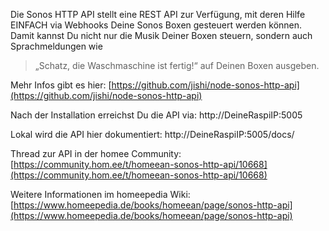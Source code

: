 Die Sonos HTTP API stellt eine REST API zur Verfügung, mit deren Hilfe EINFACH via Webhooks Deine Sonos Boxen gesteuert werden können. Damit kannst Du nicht nur die Musik Deiner Boxen steuern, sondern auch Sprachmeldungen wie 
> „Schatz, die Waschmaschine ist fertig!“ auf Deinen Boxen ausgeben.

Mehr Infos gibt es hier: [https://github.com/jishi/node-sonos-http-api](https://github.com/jishi/node-sonos-http-api)

Nach der Installation erreichst Du die API via: http://DeineRaspiIP:5005

Lokal wird die API hier dokumentiert: http://DeineRaspiIP:5005/docs/

Thread zur API in der homee Community: [https://community.hom.ee/t/homeean-sonos-http-api/10668](https://community.hom.ee/t/homeean-sonos-http-api/10668)

Weitere Informationen im homeepedia Wiki: [https://www.homeepedia.de/books/homeean/page/sonos-http-api](https://www.homeepedia.de/books/homeean/page/sonos-http-api)